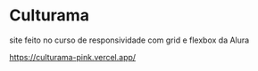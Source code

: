 # Culturama

site feito no curso de responsividade com grid e flexbox da Alura

https://culturama-pink.vercel.app/
